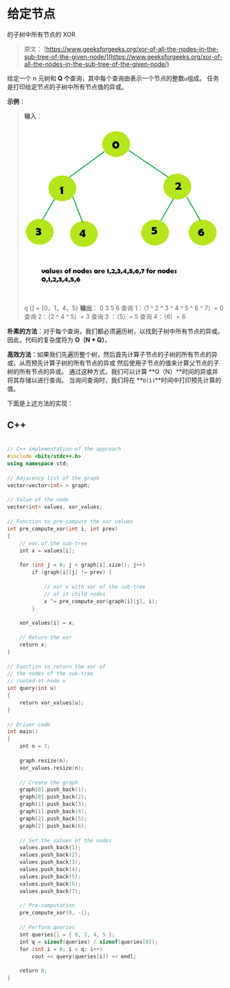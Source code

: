 # 给定节点

的子树中所有节点的 XOR

> 原文： [https://www.geeksforgeeks.org/xor-of-all-the-nodes-in-the-sub-tree-of-the-given-node/](https://www.geeksforgeeks.org/xor-of-all-the-nodes-in-the-sub-tree-of-the-given-node/)

给定一个 n 元树和 **Q 个**查询，其中每个查询由表示一个节点的整数`u`组成。 任务是打印给定节点的子树中所有节点值的异或。

**示例**：

> **输入**：
> ![](img/36c37d09437a34cd08f144c16e2ec63d.png)
> q [] = {0，1，4，5}
> **输出**：
> 0
> 3
> 5
> 6
> 查询 1：（1 ^ 2 ^ 3 ^ 4 ^ 5 ^ 6 ^ 7）= 0
> 查询 2：（2 ^ 4 ^ 5）= 3
> 查询 3 ：（5）= 5
> 查询 4：（6）= 6

**朴素的方法**：对于每个查询，我们都必须遍历树，以找到子树中所有节点的异或。 因此，代码的复杂度将为 **O（N * Q）**。

**高效方法**：如果我们先遍历整个树，然后首先计算子节点的子树的所有节点的异或，从而预先计算子树的所有节点的异或 然后使用子节点的值来计算父节点的子树的所有节点的异或。 通过这种方式，我们可以计算 **O（N）**时间的异或并将其存储以进行查询。 当询问查询时，我们将在 **`O(1)`**时间中打印预先计算的值。

下面是上述方法的实现：

## C++

```cpp

// C++ implementation of the approach 
#include <bits/stdc++.h> 
using namespace std; 

// Adjacency list of the graph 
vector<vector<int> > graph; 

// Value of the node 
vector<int> values, xor_values; 

// Function to pre-compute the xor values 
int pre_compute_xor(int i, int prev) 
{ 
    // xor of the sub-tree 
    int x = values[i]; 

    for (int j = 0; j < graph[i].size(); j++) 
        if (graph[i][j] != prev) { 

            // xor x with xor of the sub-tree 
            // of it child nodes 
            x ^= pre_compute_xor(graph[i][j], i); 
        } 

    xor_values[i] = x; 

    // Return the xor 
    return x; 
} 

// Function to return the xor of 
// the nodes of the sub-tree 
// rooted at node u 
int query(int u) 
{ 
    return xor_values[u]; 
} 

// Driver code 
int main() 
{ 
    int n = 7; 

    graph.resize(n); 
    xor_values.resize(n); 

    // Create the graph 
    graph[0].push_back(1); 
    graph[0].push_back(2); 
    graph[1].push_back(3); 
    graph[1].push_back(4); 
    graph[2].push_back(5); 
    graph[2].push_back(6); 

    // Set the values of the nodes 
    values.push_back(1); 
    values.push_back(2); 
    values.push_back(3); 
    values.push_back(4); 
    values.push_back(5); 
    values.push_back(6); 
    values.push_back(7); 

    // Pre-computation 
    pre_compute_xor(0, -1); 

    // Perform queries 
    int queries[] = { 0, 1, 4, 5 }; 
    int q = sizeof(queries) / sizeof(queries[0]); 
    for (int i = 0; i < q; i++) 
        cout << query(queries[i]) << endl; 

    return 0; 
} 

```